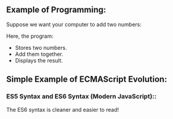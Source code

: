 ## Example of Programming:

Suppose we want your computer to add two numbers:


Here, the program:

- Stores two numbers.
- Add them together.
- Displays the result.

    
## Simple Example of ECMAScript Evolution:

### ES5 Syntax and ES6 Syntax (Modern JavaScript)::





The ES6 syntax is cleaner and easier to read!
